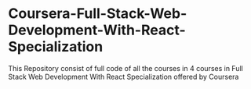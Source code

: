 # Coursera-Full-Stack-Web-Development-With-React-Specialization
This Repository consist of full code of all the courses in 4 courses in Full Stack Web Development With React Specialization offered by Coursera
